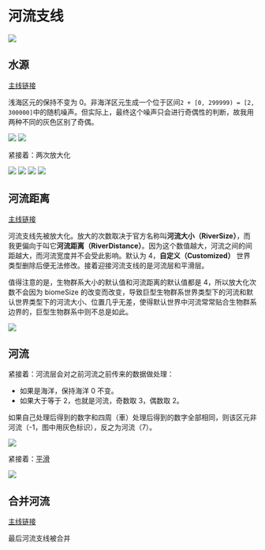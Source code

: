 # 河流支线

![](../resources/layers/river/0.png)

## 水源

[主线链接](2.2-main-layer.md#加入深海)

浅海区元的保持不变为 0。非海洋区元生成一个位于区间`2 + [0, 299999) = [2, 300000]`中的随机噪声。但实际上，最终这个噪声只会进行奇偶性的判断，故我用两种不同的灰色区别了奇偶。

![](../resources/layers/river/1.png) ![](../resources/layers/river/2.png)

紧接着：两次放大化

![](../resources/layers/river/3.png) ![](../resources/layers/river/4.png) ![](../resources/layers/river/5.png) ![](../resources/layers/river/6.png)

## 河流距离

[主线链接](2.2-main-layer.md#向日葵平原)

河流支线先被放大化。放大的次数取决于官方名称叫**河流大小（RiverSize）**，而我更偏向于叫它**河流距离（RiverDistance）**。因为这个数值越大，河流之间的间距越大，而河流宽度并不会受此影响。默认为 4，**自定义（Customized）** 世界类型删除后便无法修改。接着迎接河流支线的是河流层和平滑层。

值得注意的是，生物群系大小的默认值和河流距离的默认值都是 4，所以放大化次数不会因为 biomeSize 的改变而改变，导致巨型生物群系世界类型下的河流和默认世界类型下的河流大小、位置几乎无差，使得默认世界中河流常常贴合生物群系边界的，巨型生物群系中则不总是如此。

![](../resources/layers/river/7.png)

## 河流

紧接着：河流层会对之前河流之前传来的数据做处理：

* 如果是海洋，保持海洋 0 不变。
* 如果大于等于 2，也就是河流，奇数取 3，偶数取 2。

如果自己处理后得到的数字和四周（車）处理后得到的数字全部相同，则该区元非河流（-1，图中用灰色标识），反之为河流（7）。

![](../resources/layers/river/8.png)

紧接着：[平滑](2.2-main-layer.md#平滑)

![](../resources/layers/main/30.png)

## 合并河流

[主线链接](2.2-main-layer.md#混合河流)

最后河流支线被合并

